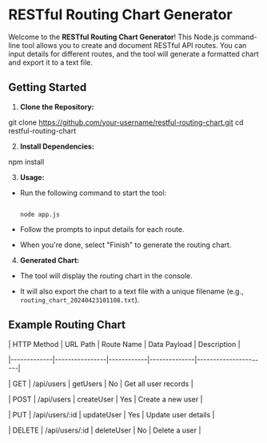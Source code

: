 

# RESTful Routing Chart Generator 

Welcome to the **RESTful Routing Chart Generator**! This Node.js command-line tool allows you to create and document RESTful API routes. You can input details for different routes, and the tool will generate a formatted chart and export it to a text file. 

## Getting Started 

1. **Clone the Repository:** 

git clone https://github.com/your-username/restful-routing-chart.git cd restful-routing-chart 

2. **Install Dependencies:** 

npm install 

3. **Usage:** 

- Run the following command to start the tool: 

  ``` 

  node app.js 

  ``` 

- Follow the prompts to input details for each route. 

- When you're done, select "Finish" to generate the routing chart. 

4. **Generated Chart:** 

- The tool will display the routing chart in the console. 

- It will also export the chart to a text file with a unique filename (e.g., `routing_chart_20240423101108.txt`). 

## Example Routing Chart 

 
| HTTP Method | URL Path       | Route Name | Data Payload | Description          | 

|-------------|----------------|------------|--------------|----------------------| 

| GET         | /api/users     | getUsers   | No           | Get all user records | 

| POST        | /api/users     | createUser | Yes          | Create a new user    | 

| PUT         | /api/users/:id | updateUser | Yes          | Update user details  | 

| DELETE      | /api/users/:id | deleteUser | No           | Delete a user        | 

 



